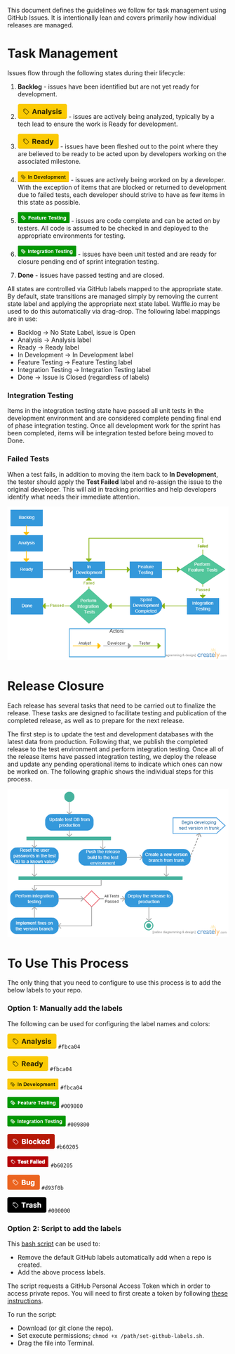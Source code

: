 This document defines the guidelines we follow for task management using GitHub Issues.  It is intentionally lean and covers primarily how individual releases are managed.

# Task Management
Issues flow through the following states during their lifecycle:

1. **Backlog** - issues have been identified but are not yet ready for development.

2. ![Analysis Label](labels/analysis.png) - issues are actively being analyzed, typically by a tech lead to ensure the work is Ready for development.

2. ![Ready Label](labels/Ready.png) - issues have been fleshed out to the point where they are believed to be ready to be acted upon by developers working on the associated milestone.

3. ![In Development Label](labels/InDevelopment.png) - issues are actively being worked on by a developer.  With the exception of items that are blocked or returned to development due to failed tests, each developer should strive to have as few items in this state as possible.

4. ![Feature Testing Label](labels/FeatureTesting.png) - issues are code complete and can be acted on by testers.  All code is assumed to be checked in and deployed to the appropriate environments for testing.

5. ![Integration Testing Label](labels/IntegrationTesting.png) - issues have been unit tested and are ready for closure pending end of sprint integration testing.

6. **Done** - issues have passed testing and are closed.

All states are controlled via GitHub labels mapped to the appropriate state. By default, state transitions are managed simply by removing the current state label and applying the appropriate next state label.  Waffle.io may be used to do this automatically via drag-drop. The following label mappings are in use:

* Backlog -> No State Label, issue is Open
* Analysis -> Analysis label
* Ready -> Ready label
* In Development -> In Development label
* Feature Testing -> Feature Testing label
* Integration Testing -> Integration Testing label
* Done -> Issue is Closed (regardless of labels)

### Integration Testing
Items in the integration testing state have passed all unit tests in the development environment and are considered complete pending final end of phase integration testing.  Once all development work for the sprint has been completed, items will be integration tested before being moved to Done.

### Failed Tests
When a test fails, in addition to moving the item back to **In Development**, the tester should apply the **Test Failed** label and re-assign the issue to the original developer.  This will aid in tracking priorities and help developers identify what needs their immediate attention.

![Issue Management Process](flowcharts/software-development-process.png)

# Release Closure
Each release has several tasks that need to be carried out to finalize the release.  These tasks are designed to facilitate testing and publication of the completed release, as well as to prepare for the next release.

The first step is to update the test and development databases with the latest data from production.  Following that, we publish the completed release to the test environment and perform integration testing.  Once all of the release items have passed integration testing, we deploy the release and update any pending operational items to indicate which ones can now be worked on.  The following graphic shows the individual steps for this process.

![Sprint Closure Process](flowcharts/sprint-closure.png)

# To Use This Process

The only thing that you need to configure to use this process is to add the below labels to your repo.

### Option 1: Manually add the labels

The following can be used for configuring the label names and colors:

![Analysis](labels/analysis.png) `#fbca04`

![Ready Label](labels/Ready.png) `#fbca04`

![In Development Label](labels/InDevelopment.png) `#fbca04`

![Feature Testing Label](labels/FeatureTesting.png) `#009800`

![Integration Testing Label](labels/IntegrationTesting.png) `#009800`

![Blocked Label](labels/blocked.png) `#b60205`

![Test Failed Label](labels/testFailed.png) `#b60205`

![Bug Label](labels/bug.png) `#d93f0b`

![Trash](labels/Trash.png) `#000000`

### Option 2: Script to add the labels

This [bash script](/set-github-labels.sh) can be used to:
* Remove the default GitHub labels automatically add when a repo is created.
* Add the above process labels.

The script requests a GitHub Personal Access Token which in order to access private repos. You will need to first create a token by following [these instructions](https://help.github.com/articles/creating-an-access-token-for-command-line-use/).

To run the script:
* Download (or git clone the repo).
* Set execute permissions; `chmod +x /path/set-github-labels.sh`.
* Drag the file into Terminal.
